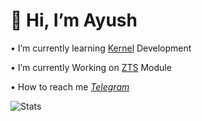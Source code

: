 # 👋 Hi, I’m Ayush

• I’m currently learning [Kernel](https://github.com/ImSpiDy/Nexus-Xtreme-Kernel) Development

• I’m currently Working on [ZTS](https://github.com/NotZeetaa/ZeetaaTweak) Module
 
• How to reach me *[Telegram](https://t.me/SpiDyX027)*
<!-- GitHub Status-->
![Stats](https://github-readme-stats.vercel.app/api?username=ImSpiDy&theme=pitchblack&include_all_commits=true&count_private=true&show_icons=true&hide_rank=false&border_radius=10&line_height=26&hide_border=true&text_color=a3a3a3)
